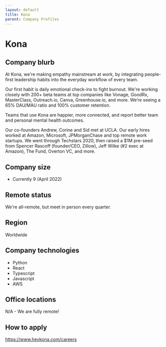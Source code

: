 ```yaml
---
layout: default
title: Kona
parent: Company Profiles
---
```


# Kona

## Company blurb

At Kona, we're making empathy mainstream at work, by integrating people-first leadership habits into the everyday workflow of every team.

Our first habit is daily emotional check-ins to fight burnout. We're working closely with 200+ beta teams at top companies like Vonage, GoodRx, MasterClass, Outreach.io, Canva, Greenhouse.io, and more. We’re seeing a 65% DAU/MAU ratio and 100% customer retention.

Teams that use Kona are happier, more connected, and report better team and personal mental health outcomes.

Our co-founders Andrew, Corine and Sid met at UCLA. Our early hires worked at Amazon, Microsoft, JPMorganChase and top remote work startups. We went through Techstars 2020, then raised a $1M pre-seed from Spencer Rascoff (founder/CEO, Zillow), Jeff Wilke (#2 exec at Amazon), The Fund, Overton VC, and more.

## Company size

+ Currently 9 (April 2022)

## Remote status

We're all-remote, but meet in person every quarter.

## Region

Worldwide

## Company technologies

+ Python
+ React
+ Typescript
+ Javascript
+ AWS

## Office locations

N/A - We are fully remote!

## How to apply

https://www.heykona.com/careers
